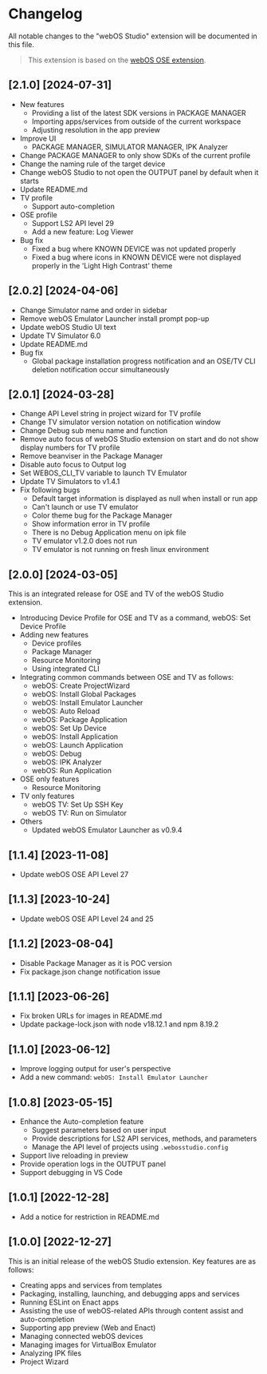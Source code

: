 # Changelog

All notable changes to the "webOS Studio" extension will be documented in this file.

> This extension is based on the [webOS OSE extension](https://marketplace.visualstudio.com/items?itemName=webOSOSESDK.webosose).

## [2.1.0] [2024-07-31]

- New features
  - Providing a list of the latest SDK versions in PACKAGE MANAGER
  - Importing apps/services from outside of the current workspace
  - Adjusting resolution in the app preview
- Improve UI
  - PACKAGE MANAGER, SIMULATOR MANAGER, IPK Analyzer
- Change PACKAGE MANAGER to only show SDKs of the current profile
- Change the naming rule of the target device
- Change webOS Studio to not open the OUTPUT panel by default when it starts
- Update README.md
- TV profile
  - Support auto-completion
- OSE profile
  - Support LS2 API level 29
  - Add a new feature: Log Viewer
- Bug fix
  - Fixed a bug where KNOWN DEVICE was not updated properly
  - Fixed a bug where icons in KNOWN DEVICE were not displayed properly in the 'Light High Contrast' theme

## [2.0.2] [2024-04-06]

- Change Simulator name and order in sidebar
- Remove webOS Emulator Launcher install prompt pop-up
- Update webOS Studio UI text
- Update TV Simulator 6.0
- Update README.md
- Bug fix
  - Global package installation progress notification and an OSE/TV CLI deletion notification occur simultaneously

## [2.0.1] [2024-03-28]

- Change API Level string in project wizard for TV profile
- Change TV simulator version notation on notification window
- Change Debug sub menu name and function
- Remove auto focus of webOS Studio extension on start and do not show display numbers for TV profile
- Remove beanviser in the Package Manager
- Disable auto focus to Output log
- Set WEBOS_CLI_TV variable to launch TV Emulator
- Update TV Simulators to v1.4.1
- Fix following bugs
  - Default target information is displayed as null when install or run app
  - Can't launch or use TV emulator
  - Color theme bug for the Package Manager
  - Show information error in TV profile
  - There is no Debug Application menu on ipk file
  - TV emulator v1.2.0 does not run
  - TV emulator is not running on fresh linux environment

## [2.0.0] [2024-03-05]

This is an integrated release for OSE and TV of the webOS Studio extension.

- Introducing Device Profile for OSE and TV as a command, webOS: Set Device Profile
- Adding new features
  - Device profiles
  - Package Manager
  - Resource Monitoring
  - Using integrated CLI
- Integrating common commands between OSE and TV as follows:
  - webOS: Create ProjectWizard
  - webOS: Install Global Packages
  - webOS: Install Emulator Launcher
  - webOS: Auto Reload
  - webOS: Package Application
  - webOS: Set Up Device
  - webOS: Install Application
  - webOS: Launch Application
  - webOS: Debug
  - webOS: IPK Analyzer
  - webOS: Run Application
- OSE only features
  - Resource Monitoring
- TV only features
  - webOS TV: Set Up SSH Key
  - webOS TV: Run on Simulator
- Others
  - Updated webOS Emulator Launcher as v0.9.4

## [1.1.4] [2023-11-08]

- Update webOS OSE API Level 27

## [1.1.3] [2023-10-24]

- Update webOS OSE API Level 24 and 25

## [1.1.2] [2023-08-04]

- Disable Package Manager as it is POC version
- Fix package.json change notification issue

## [1.1.1] [2023-06-26]

- Fix broken URLs for images in README.md
- Update package-lock.json with node v18.12.1 and npm 8.19.2

## [1.1.0] [2023-06-12]

- Improve logging output for user's perspective
- Add a new command: `webOS: Install Emulator Launcher`

## [1.0.8] [2023-05-15]

- Enhance the Auto-completion feature
  - Suggest parameters based on user input
  - Provide descriptions for LS2 API services, methods, and parameters
  - Manage the API level of projects using `.webosstudio.config`
- Support live reloading in preview
- Provide operation logs in the OUTPUT panel
- Support debugging in VS Code

## [1.0.1] [2022-12-28]

- Add a notice for restriction in README.md

## [1.0.0] [2022-12-27]

This is an initial release of the webOS Studio extension. Key features are as follows:

- Creating apps and services from templates
- Packaging, installing, launching, and debugging apps and services
- Running ESLint on Enact apps
- Assisting the use of webOS-related APIs through content assist and auto-completion
- Supporting app preview (Web and Enact)
- Managing connected webOS devices
- Managing images for VirtualBox Emulator
- Analyzing IPK files
- Project Wizard
